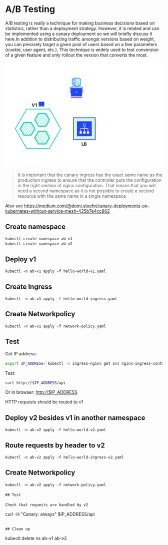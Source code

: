 # A/B Testing

A/B testing is really a technique for making business decisions based on statistics, rather than a deployment strategy. However, it is related and can be implemented using a canary deployment so we will briefly discuss it here.In addition to distributing traffic amongst versions based on weight, you can precisely target a given pool of users based on a few parameters (cookie, user agent, etc.). This technique is widely used to test conversion of a given feature and only rollout the version that converts the most.

![ab](a-b.gif "A/B Testing")

> It is important that the canary ingress has the exact same name as the production ingress to ensure that the controller puts the configuration in the right section of nginx configuration. That means that you will need a second namespace as it is not possible to create a second resource with the same name in a single namespace

Also see https://medium.com/@domi.stoehr/canary-deployments-on-kubernetes-without-service-mesh-425b7e4cc862

## Create namespace

```
kubectl create namespace ab-v1
kubectl create namespace ab-v2
```

## Deploy v1

```
kubectl -n ab-v1 apply -f hello-world-v1.yaml
```

## Create Ingress

```
kubectl -n ab-v1 apply -f hello-world-ingress.yaml
```

## Create Networkpolicy

```
kubectl -n ab-v1 apply -f network-policy.yaml
```

## Test

Get IP address:

```bash
export IP_ADDRESS=`kubectl -n ingress-nginx get svc nginx-ingress-controller -o json | jq -r '.status.loadBalancer.ingress[0].ip'`
```

Test:

```bash
curl http://$IP_ADDRESS/api
```

Or in browser:
<http://$IP_ADDRESS>

HTTP requests should be routed to v1

## Deploy v2 besides v1 in another namespace

```
kubectl -n ab-v2 apply -f hello-world-v2.yaml
```

## Route requests by header to v2

```
kubectl -n ab-v2 apply -f hello-world-ingress-v2.yaml
```

## Create Networkpolicy

```
kubectl -n ab-v2 apply -f network-policy.yaml

## Test

Check that requests are handled by v2

```
curl -H "Canary: always" $IP_ADDRESS/api
```

## Clean up

```
kubectl delete ns ab-v1 ab-v2
```

